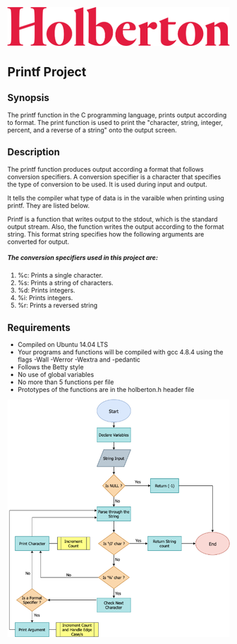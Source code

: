 ![Holberton](https://github.com/ecaoili24/printf/blob/master/wordmark_cherry72.png)
# Printf Project
## Synopsis
The printf function in the C programming language, prints output according to format. 
The print function is used to print the "character, string, integer, percent, and a reverse of a string" onto the output screen. 
## Description
 The printf function produces output according a format that follows conversion specifiers. A conversion specifier is a character that specifies the type of conversion to be used. It is used during input and output. 

It tells the compiler what type of data is in the varaible when printing using printf. They are listed below. 

Printf is a function that writes output to the stdout, which is the standard output stream. Also, the function writes the output according to the format string. This format string specifies how the following arguments are converted for output.

##### The conversion specifiers used in this project are:
1. %c: Prints a single character.
2. %s: Prints a string of characters.
3. %d: Prints integers.
4. %i: Prints integers.
5. %r: Prints a reversed string

## Requirements

- Compiled on Ubuntu 14.04 LTS
- Your programs and functions will be compiled with gcc 4.8.4 using the flags -Wall -Werror -Wextra and -pedantic
- Follows the Betty style
- No use of global variables
- No more than 5 functions per file
- Prototypes of the functions are in the holberton.h header file

![Flowchart](https://github.com/ecaoili24/printf/blob/master/Printf%20(1).png)
